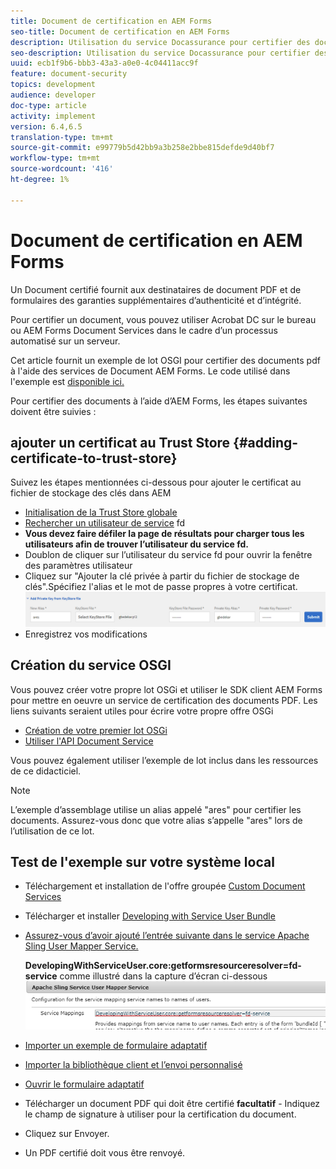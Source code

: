 ```yaml
---
title: Document de certification en AEM Forms
seo-title: Document de certification en AEM Forms
description: Utilisation du service Docassurance pour certifier des documents PDF dans AEM Forms
seo-description: Utilisation du service Docassurance pour certifier des documents PDF dans AEM Forms
uuid: ecb1f9b6-bbb3-43a3-a0e0-4c04411acc9f
feature: document-security
topics: development
audience: developer
doc-type: article
activity: implement
version: 6.4,6.5
translation-type: tm+mt
source-git-commit: e99779b5d42bb9a3b258e2bbe815defde9d40bf7
workflow-type: tm+mt
source-wordcount: '416'
ht-degree: 1%

---
```



# Document de certification en AEM Forms

Un Document certifié fournit aux destinataires de document PDF et de formulaires des garanties supplémentaires d’authenticité et d’intégrité.

Pour certifier un document, vous pouvez utiliser Acrobat DC sur le bureau ou AEM Forms Document Services dans le cadre d’un processus automatisé sur un serveur.

Cet article fournit un exemple de lot OSGI pour certifier des documents pdf à l&#39;aide des services de Document AEM Forms. Le code utilisé dans l&#39;exemple est [disponible ici.](https://helpx.adobe.com/experience-manager/6-4/forms/using/aem-document-services-programmatically.html)

Pour certifier des documents à l’aide d’AEM Forms, les étapes suivantes doivent être suivies :

## ajouter un certificat au Trust Store {#adding-certificate-to-trust-store}

Suivez les étapes mentionnées ci-dessous pour ajouter le certificat au fichier de stockage des clés dans AEM

* [Initialisation de la Trust Store globale](http://localhost:4502/libs/granite/security/content/truststore.html)
* [Rechercher un utilisateur de service](http://localhost:4502/security/users.html) fd
* **Vous devez faire défiler la page de résultats pour charger tous les utilisateurs afin de trouver l’utilisateur du service fd.**
* Doublon de cliquer sur l’utilisateur du service fd pour ouvrir la fenêtre des paramètres utilisateur
* Cliquez sur &quot;Ajouter la clé privée à partir du fichier de stockage de clés&quot;.Spécifiez l&#39;alias et le mot de passe propres à votre certificat.
   ![add-certificate](assets/adding-certificate-keystore.PNG)
* Enregistrez vos modifications

## Création du service OSGI

Vous pouvez créer votre propre lot OSGi et utiliser le SDK client AEM Forms pour mettre en oeuvre un service de certification des documents PDF. Les liens suivants seraient utiles pour écrire votre propre offre OSGi

* [Création de votre premier lot OSGi](https://helpx.adobe.com/experience-manager/using/maven_arch13.html)
* [Utiliser l&#39;API Document Service](https://helpx.adobe.com/experience-manager/6-4/forms/using/aem-document-services-programmatically.html)

Vous pouvez également utiliser l’exemple de lot inclus dans les ressources de ce didacticiel.
>[!NOTE]
L’exemple d’assemblage utilise un alias appelé &quot;ares&quot; pour certifier les documents. Assurez-vous donc que votre alias s’appelle &quot;ares&quot; lors de l’utilisation de ce lot.

## Test de l&#39;exemple sur votre système local

* Téléchargement et installation de l&#39;offre groupée [Custom Document Services](/help/forms/assets/common-osgi-bundles/AEMFormsDocumentServices.core-1.0-SNAPSHOT.jar)
* Télécharger et installer [Developing with Service User Bundle](/help/forms/assets/common-osgi-bundles/DevelopingWithServiceUser.jar)
* [Assurez-vous d’avoir ajouté l’entrée suivante dans le service Apache Sling User Mapper Service.](http://localhost:4502/system/console/configMgr)

   **DevelopingWithServiceUser.core:getformsresourceresolver=fd-service** comme illustré dans la capture d’écran ci-dessous
   ![User-Mapper](assets/user-mapper-service.PNG)
* [Importer un exemple de formulaire adaptatif](assets/certify-pdf-af.zip)
* [Importer la bibliothèque client et l’envoi personnalisé](assets/certify-document-assets.zip)
* [Ouvrir le formulaire adaptatif](http://localhost:4502/content/dam/formsanddocuments/certifypdf/jcr:content?wcmmode=disabled)
* Télécharger un document PDF qui doit être certifié
   **facultatif** - Indiquez le champ de signature à utiliser pour la certification du document.
* Cliquez sur Envoyer.
* Un PDF certifié doit vous être renvoyé.


